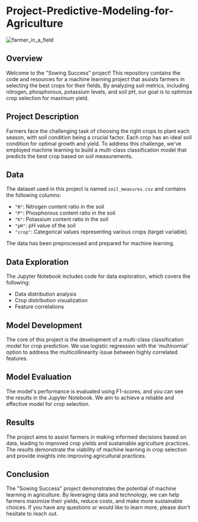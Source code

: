 # Project-Predictive-Modeling-for-Agriculture
![farmer_in_a_field](https://github.com/ahmedm-sallam/Project-Predictive-Modeling-for-Agriculture/assets/97572668/a28a2615-1cec-4c5e-8934-3f6c2dbd40ec)

## Overview

Welcome to the "Sowing Success" project! This repository contains the code and resources for a machine learning project that assists farmers in selecting the best crops for their fields. By analyzing soil metrics, including nitrogen, phosphorous, potassium levels, and soil pH, our goal is to optimize crop selection for maximum yield.

## Project Description

Farmers face the challenging task of choosing the right crops to plant each season, with soil condition being a crucial factor. Each crop has an ideal soil condition for optimal growth and yield. To address this challenge, we've employed machine learning to build a multi-class classification model that predicts the best crop based on soil measurements.

## Data

The dataset used in this project is named `soil_measures.csv` and contains the following columns:

- `"N"`: Nitrogen content ratio in the soil
- `"P"`: Phosphorous content ratio in the soil
- `"K"`: Potassium content ratio in the soil
- `"pH"`: pH value of the soil
- `"crop"`: Categorical values representing various crops (target variable).

The data has been preprocessed and prepared for machine learning.

## Data Exploration

The Jupyter Notebook includes code for data exploration, which covers the following:

- Data distribution analysis
- Crop distribution visualization
- Feature correlations

## Model Development

The core of this project is the development of a multi-class classification model for crop prediction. We use logistic regression with the 'multinomial' option to address the multicollinearity issue between highly correlated features.

## Model Evaluation

The model's performance is evaluated using F1-scores, and you can see the results in the Jupyter Notebook. We aim to achieve a reliable and effective model for crop selection.

## Results

The project aims to assist farmers in making informed decisions based on data, leading to improved crop yields and sustainable agriculture practices. The results demonstrate the viability of machine learning in crop selection and provide insights into improving agricultural practices.

## Conclusion

The "Sowing Success" project demonstrates the potential of machine learning in agriculture. By leveraging data and technology, we can help farmers maximize their yields, reduce costs, and make more sustainable choices. If you have any questions or would like to learn more, please don't hesitate to reach out.
